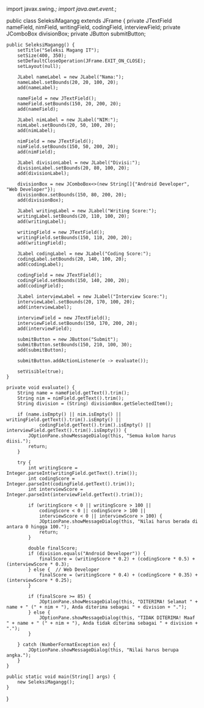 import javax.swing.*;
import java.awt.event.*;

public class SeleksiMagangg extends JFrame {
    private JTextField nameField, nimField, writingField, codingField, interviewField;
    private JComboBox<String> divisionBox;
    private JButton submitButton;

    public SeleksiMagangg() {
        setTitle("Seleksi Magang IT");
        setSize(400, 350);
        setDefaultCloseOperation(JFrame.EXIT_ON_CLOSE);
        setLayout(null);

        JLabel nameLabel = new JLabel("Nama:");
        nameLabel.setBounds(20, 20, 100, 20);
        add(nameLabel);

        nameField = new JTextField();
        nameField.setBounds(150, 20, 200, 20);
        add(nameField);

        JLabel nimLabel = new JLabel("NIM:");
        nimLabel.setBounds(20, 50, 100, 20);
        add(nimLabel);

        nimField = new JTextField();
        nimField.setBounds(150, 50, 200, 20);
        add(nimField);

        JLabel divisionLabel = new JLabel("Divisi:");
        divisionLabel.setBounds(20, 80, 100, 20);
        add(divisionLabel);

        divisionBox = new JComboBox<>(new String[]{"Android Developer", "Web Developer"});
        divisionBox.setBounds(150, 80, 200, 20);
        add(divisionBox);

        JLabel writingLabel = new JLabel("Writing Score:");
        writingLabel.setBounds(20, 110, 100, 20);
        add(writingLabel);

        writingField = new JTextField();
        writingField.setBounds(150, 110, 200, 20);
        add(writingField);

        JLabel codingLabel = new JLabel("Coding Score:");
        codingLabel.setBounds(20, 140, 100, 20);
        add(codingLabel);

        codingField = new JTextField();
        codingField.setBounds(150, 140, 200, 20);
        add(codingField);

        JLabel interviewLabel = new JLabel("Interview Score:");
        interviewLabel.setBounds(20, 170, 100, 20);
        add(interviewLabel);

        interviewField = new JTextField();
        interviewField.setBounds(150, 170, 200, 20);
        add(interviewField);

        submitButton = new JButton("Submit");
        submitButton.setBounds(150, 210, 100, 30);
        add(submitButton);

        submitButton.addActionListener(e -> evaluate());

        setVisible(true);
    }

    private void evaluate() {
        String name = nameField.getText().trim();
        String nim = nimField.getText().trim();
        String division = (String) divisionBox.getSelectedItem();

        if (name.isEmpty() || nim.isEmpty() || writingField.getText().trim().isEmpty() ||
                codingField.getText().trim().isEmpty() || interviewField.getText().trim().isEmpty()) {
            JOptionPane.showMessageDialog(this, "Semua kolom harus diisi.");
            return;
        }

        try {
            int writingScore = Integer.parseInt(writingField.getText().trim());
            int codingScore = Integer.parseInt(codingField.getText().trim());
            int interviewScore = Integer.parseInt(interviewField.getText().trim());

            if (writingScore < 0 || writingScore > 100 ||
                codingScore < 0 || codingScore > 100 ||
                interviewScore < 0 || interviewScore > 100) {
                JOptionPane.showMessageDialog(this, "Nilai harus berada di antara 0 hingga 100.");
                return;
            }

            double finalScore;
            if (division.equals("Android Developer")) {
                finalScore = (writingScore * 0.2) + (codingScore * 0.5) + (interviewScore * 0.3);
            } else {  // Web Developer
                finalScore = (writingScore * 0.4) + (codingScore * 0.35) + (interviewScore * 0.25);
            }

            if (finalScore >= 85) {
                JOptionPane.showMessageDialog(this, "DITERIMA! Selamat " + name + " (" + nim + "), Anda diterima sebagai " + division + ".");
            } else {
                JOptionPane.showMessageDialog(this, "TIDAK DITERIMA! Maaf " + name + " (" + nim + "), Anda tidak diterima sebagai " + division + ".");
            }

        } catch (NumberFormatException ex) {
            JOptionPane.showMessageDialog(this, "Nilai harus berupa angka.");
        }
    }

    public static void main(String[] args) {
        new SeleksiMagangg();
    }
    
}

